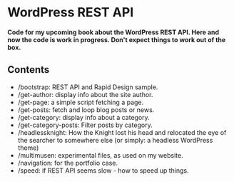 # WordPress REST API

**Code for my upcoming book about the WordPress REST API. Here and now the code is work in progress. Don't expect things to work out of the box.**

## Contents

* /bootstrap: REST API and Rapid Design sample.
* /get-author: display info about the site author.
* /get-page: a simple script fetching a page.
* /get-posts: fetch and loop blog posts or news.
* /get-category: display info about a category.
* /get-category-posts: Filter posts by category.
* /headlessknight: How the Knight lost his head and relocated the eye of the searcher to somewhere else (or simply: a headless WordPress theme)
* /multimusen: experimental files, as used on my website.
* /navigation: for the portfolio case.
* /speed: if REST API seems slow - how to speed up things.
